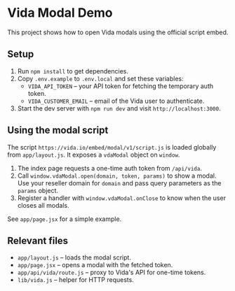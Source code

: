 # Vida Modal Demo

This project shows how to open Vida modals using the official script embed.

## Setup

1. Run `npm install` to get dependencies.
2. Copy `.env.example` to `.env.local` and set these variables:
   - `VIDA_API_TOKEN` – your API token for fetching the temporary auth token.
   - `VIDA_CUSTOMER_EMAIL` – email of the Vida user to authenticate.
3. Start the dev server with `npm run dev` and visit `http://localhost:3000`.

## Using the modal script

The script `https://vida.io/embed/modal/v1/script.js` is loaded globally from `app/layout.js`. It exposes a `vdaModal` object on `window`.

1. The index page requests a one-time auth token from `/api/vida`.
2. Call `window.vdaModal.open(domain, token, params)` to show a modal. Use your reseller domain for `domain` and pass query parameters as the `params` object.
3. Register a handler with `window.vdaModal.onClose` to know when the user closes all modals.

See `app/page.jsx` for a simple example.

## Relevant files
- `app/layout.js` – loads the modal script.
- `app/page.jsx` – opens a modal with the fetched token.
- `app/api/vida/route.js` – proxy to Vida's API for one-time tokens.
- `lib/vida.js` – helper for HTTP requests.
